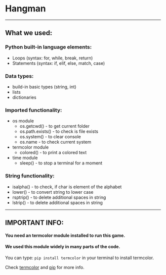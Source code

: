 # Hangman

---

## What we used:
### Python built-in language elements:
- Loops (syntax: for, while, break, return)
- Statements (syntax: if, elif, else, match, case)
### Data types:
- build-in basic types (string, int)
- lists
- dictionaries
### Imported functionality:
- os module
  - os.getcwd() - to get current folder
  - os.path.exists() - to check is file exists
  - os.system() - to clear console
  - os.name - to check current system
- termcolor module
  - colored() - to print a colored text
- time module
  - sleep() - to stop a terminal for a moment
### String functionality:
- isalpha() - to check, if char is element of the alphabet
- lower() - to convert string to lower case
- rsptrip() - to delete additional spaces in string
- lstrip() - to delete additional spaces in string

---

## IMPORTANT INFO:
#### You need an termcolor module installed to run this game.
#### We used this module widely in many parts of the code.
You can type: `pip install termcolor` in your terminal to install termcolor.

Check [termcolor](https://pypi.org/project/termcolor) and [pip](https://phoenixnap.com/kb/install-pip-windows) for more info.
